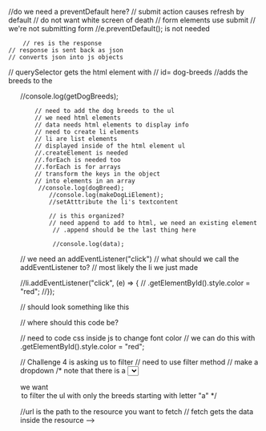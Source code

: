 //do we need a preventDefault here?
// submit action causes refresh by default
      // do not want white screen of death
      // form elements use submit
      // we're not submitting form
        //e.preventDefault(); is not needed

        // res is the response
    // response is sent back as json
    // converts json into js objects

// querySelector gets the html element with
        // id= dog-breeds
        //adds the breeds to the <ul>
        //console.log(getDogBreeds);
        
        // need to add the dog breeds to the ul
        // we need html elements
        // data needs html elements to display info
        // need to create li elements
        // li are list elements
        // displayed inside of the html element ul
        //.createElement is needed
        //.forEach is needed too
        //.forEach is for arrays
        // transform the keys in the object
        // into elements in an array
         //console.log(dogBreed);
            //console.log(makeDogLiElement);
            //setAtttribute the li's textcontent

            // is this organized?
            // need append to add to html, we need an existing element
             // .append should be the last thing here

             //console.log(data);


// we need an addEventListener("click")
// what should we call the addEventListener to?
// most likely the li we just made

//li.addEventListener("click", (e) => {
 //   .getElementById().style.color = "red";
//});

// should look something like this

// where should this code be?

// need to code css inside js to change font color
// we can do this with .getElementById().style.color = "red";

// Challenge 4 is asking us to filter
// need to use filter method
// make a dropdown
/* note that there is a <select> html element with
the id "#breed-dropdown"

we want <option value="a"> to filter the ul with
only the breeds starting with letter "a"
*/

  //url is the path to the resource you want to fetch
    // fetch gets the data inside the resource -->